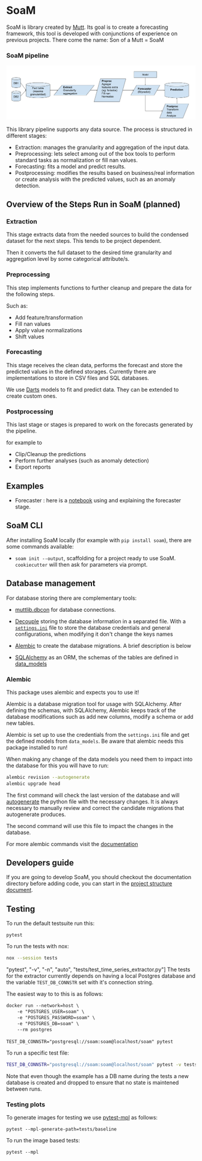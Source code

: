 # SoaM

SoaM is library created by [Mutt](https://muttdata.ai/).
Its goal is to create a forecasting framework, this tool is developed with conjunctions of experience on previous
projects. There come the name: Son of a Mutt = SoaM


### SoaM pipeline

![soam_pipeline](documentation/images/SoaM_diagram.png)

This library pipeline supports any data source.
The process is structured in different stages:
* Extraction: manages the granularity and aggregation of the input data.
* Preprocessing: lets select among out of the box tools to perform standard tasks as normalization or fill nan values.
* Forecasting: fits a model and predict results.
* Postprocessing: modifies the results based on business/real information or create analysis with the predicted values,
 such as an anomaly detection.

## Overview of the Steps Run in SoaM (planned)

### Extraction
This stage extracts data from the needed sources to build the condensed dataset for the next steps. This tends to be
project dependent.

Then it converts the full dataset to the desired time granularity and aggregation level by some categorical attribute/s.

### Preprocessing
This step implements functions to further cleanup and prepare the data for the following steps.

Such as:
* Add feature/transformation
* Fill nan values
* Apply value normalizations
* Shift values

[//comment]: # (the preprocessing supports custom transformations?)

### Forecasting
This stage receives the clean data, performs the forecast and store the predicted values in the defined storages.
Currently there are implementations to store in CSV files and SQL databases.

We use [Darts](https://github.com/unit8co/darts) models to fit and predict data.
They can be extended to create custom ones.

[//comment]: # (TODO: add some description to the diagram)

### Postprocessing
This last stage or stages is prepared to work on the forecasts generated by the pipeline.

[//comment]: # (TODO: explain postprocessing stage chaining)

for example to
* Clip/Cleanup the predictions
* Perform further analyses (such as anomaly detection)
* Export reports

[//comment]: # (the postprocessing supports custom outputs?)

## Examples

* Forecaster : here is a [notebook](./notebook/examples/forecaster.ipynb) using and explaining the forecaster stage.

[//comment]: # (this can be a more accurate example in a separated repository)

## SoaM CLI
After installing SoaM locally (for example with `pip install soam`), there are some commands available:

* `soam init --output`, scaffolding for a project ready to use SoaM. `cookiecutter` will then ask for parameters
via prompt.

## Database management
For database storing there are complementary tools:
* [muttlib.dbcon](https://gitlab.com/mutt_data/muttlib/) for database connections.

* [Decouple](https://github.com/henriquebastos/python-decouple) storing the
 database information in a separated file.
 With a [`settings.ini`](soam/settings.ini) file to store the database
 credentials and general configurations, when modifying it don't change
 the keys names

* [Alembic](https://alembic.sqlalchemy.org/en/latest/) to create the database migrations.
A brief description is below

* [SQLAlchemy](https://docs.sqlalchemy.org/en/) as an ORM, the schemas of the tables are defined in
 [data_models](soam/data_models.py)


### Alembic
This package uses alembic and expects you to use it!

Alembic is a database migration tool for usage with SQLAlchemy.
After defining the schemas, with SQLAlchemy, Alembic keeps track of the database modifications such as add new
columns, modify a schema or add new tables.

Alembic is set up to use the credentials from the `settings.ini` file and get the defined models from `data_models`.
Be aware that alembic needs this package installed to run!

When making any change of the data models you need them to impact into the database for this you will have to run:
```bash
alembic revision --autogenerate
alembic upgrade head
```

The first command will check the last version of the database and will
[autogenerate](https://alembic.sqlalchemy.org/en/latest/autogenerate.html#what-does-autogenerate-detect-and-what-does-it-not-detect)
the python file with the necessary changes.
It is always necessary to manually review and correct the candidate migrations that autogenerate produces.

The second command will use this file to impact the changes in the database.

For more alembic commands visit the [documentation](https://alembic.sqlalchemy.org/en/latest/)

[//comment]: # (TODO: add documentation about parameter and step logging.)
[//comment]: # (TODO: split and reorder documentation.)


## Developers guide

If you are going to develop SoaM, you should checkout the documentation directory before adding code,
you can start in the [project structure document](documentation/project_structure.md).

## Testing

To run the default testsuite run this:
```
pytest
```

To run the tests with nox:
```bash
nox --session tests
```

"pytest", "-v", "-n", "auto", "tests/test_time_series_extractor.py"]
The tests for the extractor currently depends on having a local Postgres database and
the variable `TEST_DB_CONNSTR` set with it's connection string.

The easiest way to to this is as follows:
```
docker run --network=host \
    -e "POSTGRES_USER=soam" \
    -e "POSTGRES_PASSWORD=soam" \
    -e "POSTGRES_DB=soam" \
    --rm postgres

TEST_DB_CONNSTR="postgresql://soam:soam@localhost/soam" pytest
```

To run a specific test file:
```bash
TEST_DB_CONNSTR="postgresql://soam:soam@localhost/soam" pytest -v tests/test_file.py
```

Note that even though the example has a DB name during the tests a new database is created and dropped to ensure that no state is maintened between runs.


### Testing plots

To generate images for testing we use [pytest-mpl]([https://github.com/matplotlib/pytest-mpl]) as follows:
```
pytest --mpl-generate-path=tests/baseline
```

To run the image based tests:
```
pytest --mpl
```
